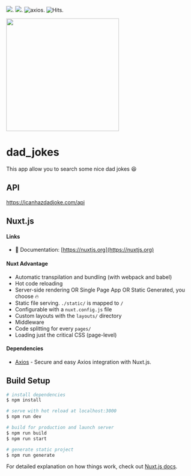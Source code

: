 ![](https://img.shields.io/badge/made%20with-javaScript-yellow?logo=javaScript).
![](https://img.shields.io/badge/made%20with-nuxt.js-green?logo=vue.js).
<img src="https://img.shields.io/badge/axios-succes.svg" alt="axios">.
<img src="https://hitcounter.pythonanywhere.com/count/tag.svg?url=https%3A%2F%2Fgithub.com%2Frevolalex%2Fnuxt_dad_jokes" alt="Hits">.

<img height="300px" src= "https://user-images.githubusercontent.com/56839789/108848612-7b338f00-75e1-11eb-9c85-eb4a2b3e9579.png">



# dad_jokes
This app allow you to search some nice dad jokes :laughing:

## API
https://icanhazdadjoke.com/api

## Nuxt.js

#### Links
- 📘 Documentation: [https://nuxtjs.org](https://nuxtjs.org)

#### Nuxt Advantage

- Automatic transpilation and bundling (with webpack and babel)
- Hot code reloading
- Server-side rendering OR Single Page App OR Static Generated, you choose :fire:
- Static file serving. `./static/` is mapped to `/`
- Configurable with a `nuxt.config.js` file
- Custom layouts with the `layouts/` directory
- Middleware
- Code splitting for every `pages/`
- Loading just the critical CSS (page-level)

#### Dependencies
- [Axios](https://github.com/nuxt-community/axios-module) - Secure and easy Axios integration with Nuxt.js.

## Build Setup

```bash
# install dependencies
$ npm install

# serve with hot reload at localhost:3000
$ npm run dev

# build for production and launch server
$ npm run build
$ npm run start

# generate static project
$ npm run generate
```

For detailed explanation on how things work, check out [Nuxt.js docs](https://nuxtjs.org).
